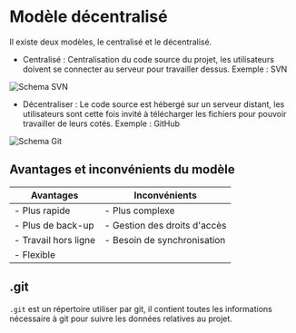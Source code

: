 # Modèle décentralisé

Il existe deux modèles, le centralisé et le décentralisé.

- Centralisé : Centralisation du code source du projet, les utilisateurs doivent se connecter au serveur pour travailler dessus. Exemple : SVN

![Schema SVN](/assets/svn-workflow-1.png "Schema SVN")

- Décentraliser : Le code source est hébergé sur un serveur distant, les utilisateurs sont cette fois invité à télécharger les fichiers pour pouvoir travailler de leurs cotés. Exemple : GitHub

![Schema Git](/assets/dvcs.png "Schema Git")

## Avantages et inconvénients du modèle 

| Avantages | Inconvénients |
| --------- | --------- |
| - Plus rapide  | - Plus complexe | 
| - Plus de back-up | - Gestion des droits d'accès | 
| - Travail hors ligne | - Besoin de synchronisation | 
| - Flexible | 

## .git 

`.git` est un répertoire utiliser par git, il contient toutes les informations nécessaire à git pour suivre les données relatives au projet.    


